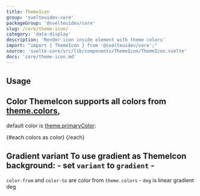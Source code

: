 ```yaml
---
title: ThemeIcon
group: 'svelteuidev-core'
packageGroup: '@svelteuidev/core'
slug: /core/theme-icon/
category: 'data-display'
description: 'Render icon inside element with theme colors'
import: "import { ThemeIcon } from '@svelteuidev/core';"
source: 'svelte-core/src/lib/components/ThemeIcon/ThemeIcon.svelte'
docs: 'core/theme-icon.md'
---
```


<script>
	import { ThemeIcon } from '@svelteuidev/core';
	import { Gear } from 'radix-icons-svelte';
	import { Heading, Preview, colors } from 'components';

	const variants = ['filled', 'light', 'outline'];

	const themeIcon = `
    <script>
        import { ThemeIcon } from '@svelteuidev/core'
    <\/script>
    `;
</script>

<Heading />

## Usage

<Preview>
	<ThemeIcon variant="light" radius="xl" size="xl" color="cyan">
		<Gear />
	</ThemeIcon>
	<ThemeIcon variant="outline" radius="xs" color="red">
		<Gear />
	</ThemeIcon>
	<ThemeIcon radius="md" size="lg" color="yellow">
		<Gear />
	</ThemeIcon>
</Preview>

## Color ThemeIcon supports all colors from [theme.colors](/theming/extend-theme/#default-colors),
default color is [theme.primaryColor](/theming/extend-theme/#primary-color):

<Preview cols={14}>
	{#each colors as color}
        <ThemeIcon color={color}>
            <Gear />
        </ThemeIcon>
	{/each}
</Preview>

## Gradient variant To use gradient as ThemeIcon background: - set `variant` to `gradient` -
`color-from` and `color-to` are color from `theme.colors` - `deg` is linear gradient deg

<Preview cols={5}>
	<ThemeIcon size="lg" variant="gradient" gradient={{ from: 'indigo', to: 'cyan', deg: 45 }}>
		<Gear size={20} />
	</ThemeIcon>
	<ThemeIcon size="lg" variant="gradient" gradient={{ from: 'teal', to: 'lime', deg: 105 }}>
		<Gear size={20} />
	</ThemeIcon>
	<ThemeIcon size="lg" variant="gradient" gradient={{ from: 'teal', to: 'blue', deg: 60 }}>
		<Gear size={20} />
	</ThemeIcon>
	<ThemeIcon size="lg" variant="gradient" gradient={{ from: 'orange', to: 'red', deg: 45 }}>
		<Gear size={20} />
	</ThemeIcon>
	<ThemeIcon size="lg" variant="gradient" gradient={{ from: 'green', to: 'pink', deg: 35 }}>
		<Gear size={20} />
	</ThemeIcon>
</Preview>
